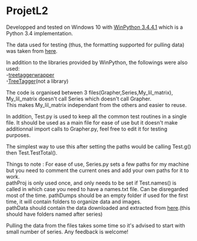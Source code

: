 # ProjetL2

Developped and tested on Windows 10 with [WinPython 3.4.4.1](https://winpython.github.io/) which is a Python 3.4 implementation.

The data used for testing (thus, the formatting supported for pulling data) was taken from [here](http://www-connex.lip6.fr/~baskiotisn/pldac//addic7ed.tgz).

In addition to the libraries provided by WinPython, the followings were also used:  
-[treetaggerwrapper](https://perso.limsi.fr/pointal/dev:treetaggerwrapper)  
-[TreeTagger](http://www.cis.uni-muenchen.de/~schmid/tools/TreeTagger/)(not a library)

The code is organised between 3 files(Grapher,Series,My_lil_matrix), My_lil_matrix doesn't call Series which doesn't call Grapher.  
This makes My_lil_matrix independant from the others and easier to reuse.

In addition, Test.py is used to keep all the common test routines in a single file. It should be used as a main file for ease of use but it doesn't make additionnal import calls to Grapher.py, feel free to edit it for testing purposes.

The simplest way to use this after setting the paths would be calling Test.g() then Test.TestTotal().

Things to note : 
For ease of use, Series.py sets a few paths for my machine but you need to comment the current ones and add your own paths for it to work.  
pathProj is only used once, and only needs to be set if Test.names() is called in which case you need to have a names.txt file. Can be disregarded most of the time. 
pathDumps should be an empty folder if used for the first time, it will contain folders to organize data and images.  
pathData should contain the data downloaded and extracted from [here](http://www-connex.lip6.fr/~baskiotisn/pldac//addic7ed.tgz).(this should have folders named after series)

Pulling the data from the files takes some time so it's advised to start with small number of series.
Any feedback is welcome!
